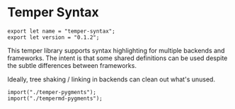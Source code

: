 # Temper Syntax

    export let name = "temper-syntax";
    export let version = "0.1.2";

This temper library supports syntax highlighting for multiple backends and
frameworks. The intent is that some shared definitions can be used despite the
subtle differences between frameworks.

Ideally, tree shaking / linking in backends can clean out what's unused.

    import("./temper-pygments");
    import("./tempermd-pygments");
